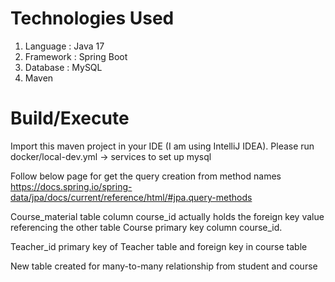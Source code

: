 # Technologies Used

1. Language : Java 17
2. Framework : Spring Boot
3. Database : MySQL
4. Maven

# Build/Execute

Import this maven project in your IDE (I am using IntelliJ IDEA).
Please run docker/local-dev.yml -> services to set up mysql

Follow below page for get the query creation from method names
https://docs.spring.io/spring-data/jpa/docs/current/reference/html/#jpa.query-methods

Course_material table column course_id actually holds the foreign key value referencing the other table Course primary key column course_id.

Teacher_id primary key of Teacher table and foreign key in course table

New table created for many-to-many relationship from student and course